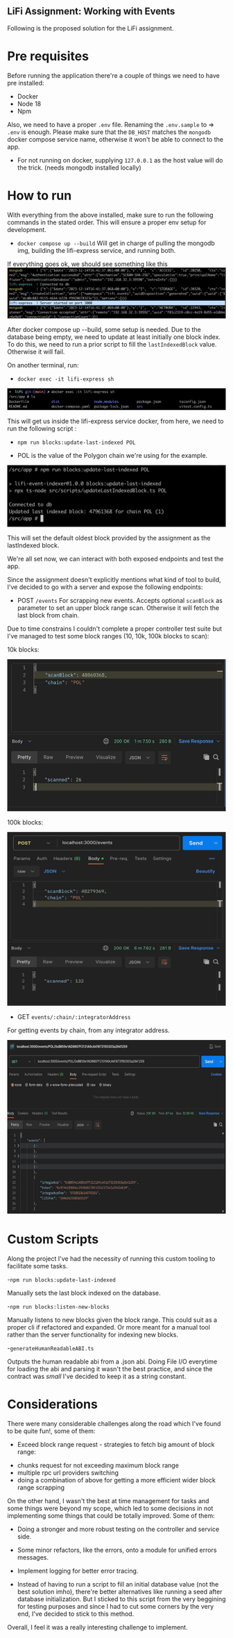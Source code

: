 ## LiFi Assignment: Working with Events

Following is the proposed solution for the LiFi assignment.

# Pre requisites

Before running the application there're a couple of things we need to have pre installed: 

- Docker 
- Node 18 
- Npm 

Also, we need to have a proper `.env` file. Renaming the `.env.sample` to => `.env` is enough.
Please make sure that the `DB_HOST` matches the `mongodb` docker compose service name, otherwise it won't be able to connect to the app.

* For not running on docker, supplying `127.0.0.1` as the host value will do the trick. (needs mongodb installed locally)

# How to run 

With everything from the above installed, make sure to run the following commands in the stated order. This will ensure a proper env setup for development. 
- `docker compose up --build`
Will get in charge of pulling the mongodb img, building the lifi-express service, and running both. 

If everything goes ok, we should see something like this 
![mongo-services](./assets/mongo-services-running.jpg)

After docker compose up --build, some setup is needed. Due to the database being empty, we need to update at least initially one block index.
To do this, we need to run a prior script to fill the `lastIndexedBlock` value. Otherwise it will fail. 

On another terminal, run: 

- `docker exec -it lifi-express sh`

![docker-exec](./assets/docker-exec-lifi.jpeg)

This will get us inside the lifi-express service docker, from here, we need to run the following script :

- `npm run blocks:update-last-indexed POL`  

* POL is the value of the Polygon chain we're using for the example. 

<img src="./assets/lifi-express-container.jpg">

This will set the default oldest block provided by the assignment as 
the lastIndexed block. 

We're all set now, we can interact with both exposed endpoints and test the app. 

Since the assignment doesn't explicitly mentions what kind of tool to build, I've decided to go with a server and expose the following endpoints:

- POST `/events`
For scrapping new events. Accepts optional `scanBlock` as parameter to set an upper block range scan. Otherwise it will fetch the last block from chain. 

Due to time constrains I couldn't complete a proper controller test suite but I've managed to test some block ranges (10, 10k, 100k blocks to scan):

10k blocks: 

<img src="./assets/10k.jpg" width="600" height="350">
<!-- ![10k](./assets/10k.jpg) -->

100k blocks:

<img src="./assets/100k.jpg" width="600" height="400">

- GET `events/:chain/:integratorAddress`

For getting events by chain, from any integrator address. 

<img src="./assets/get-events.jpg" width="600" height="400">

# Custom Scripts 

Along the project I've had the necessity of running this custom tooling to facilitate some tasks. 

-`npm run blocks:update-last-indexed`

Manually sets the last block indexed on the database.

-`npm run blocks:listen-new-blocks`

Manually listens to new blocks given the block range. This could suit as a proper cli if refactored and expanded. Or more meant for a manual tool rather than the server functionality for indexing new blocks.

-`generateHumanReadableABI.ts`

Outputs the human readable abi from a .json abi. Doing File I/O everytime for loading the abi and parsing it wasn't the best practice, and since the contract was _small_ I've decided to keep it as a string constant. 

# Considerations 

There were many considerable challenges along the road which I've found to be quite fun!, some of them: 

- Exceed block range request - strategies to fetch big amount of block range:

 * chunks request for not exceeding maximum block range
 * multiple rpc url providers switching
 * doing a combination of above for getting a more efficient wider block range scrapping

On the other hand, I wasn't the best at time management for tasks and some things were beyond my scope, which led to some decisions in not implementing some things that could be totally improved. Some of them:

- Doing a stronger and more robust testing on the controller and service side.

- Some minor refactors, like the errors, onto a module for unified errors messages.

- Implement logging for better error tracing.

- Instead of having to run a script to fill an initial database value (not the best solution imho), there're better alternatives like running a seed after database initialization. But I sticked to this script from the very beggining for testing purposes and since I had to cut some corners by the very end, I've decided to stick to this method.

Overall, I feel it was a really interesting challenge to implement.
